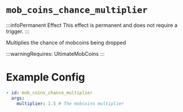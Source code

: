 # `mob_coins_chance_multiplier`
:::infoPermanent Effect
This effect is permanent and does not require a trigger.
:::

Multiplies the chance of mobcoins being dropped


:::warningRequires:
UltimateMobCoins
:::

# Example Config
```yaml
- id: mob_coins_chance_multiplier
  args:
    multiplier: 1.5 # The mobcoins multiplier
```